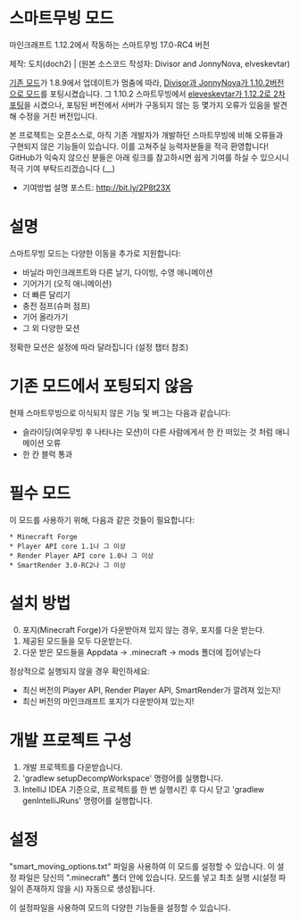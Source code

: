 
스마트무빙 모드
================

마인크래프트 1.12.2에서 작동하는 스마트무빙 17.0-RC4 버전

제작: 도치(doch2) | (원본 소스코드 작성자: Divisor and JonnyNova, elveskevtar)

[기존 모드](https://www.curseforge.com/minecraft/mc-mods/smart-moving)가 1.8.9에서 업데이트가 멈춤에 따라, [Divisor과 JonnyNova가 1.10.2버전으로 모드](https://github.com/JonnyNova/SmartMoving)를 포팅시켰습니다. 그 1.10.2 스마트무빙에서 [eleveskevtar가 1.12.2로 2차 포팅](https://github.com/elveskevtar/SmartMoving)을 시켰으나, 포팅된 버전에서 서버가 구동되지 않는 등 몇가지 오류가 있음을 발견해 수정을 거친 버전입니다.

본 프로젝트는 오픈소스로, 아직 기존 개발자가 개발하던 스마트무빙에 비해 오류들과 구현되지 않은 기능들이 있습니다. 이를 고쳐주실 능력자분들을 적극 환영합니다!
GitHub가 익숙지 않으신 분들은 아래 링크를 참고하시면 쉽게 기여를 하실 수 있으시니 적극 기여 부탁드리겠습니다 (__)
 - 기여방법 설명 포스트: http://bit.ly/2P8t23X



설명
===========

스마트무빙 모드는 다양한 이동을 추가로 지원합니다:

* 바닐라 마인크래프트와 다른 날기, 다이빙, 수영 애니메이션
* 기어가기 (오직 애니메이션)
* 더 빠른 달리기
* 충전 점프(슈퍼 점프)
* 기어 올라가기
* 그 외 다양한 모션

정확한 모션은 설정에 따라 달라집니다 (설정 챕터 참조)



기존 모드에서 포팅되지 않음
===========

현재 스마트무빙으로 이식되지 않은 기능 및 버그는 다음과 같습니다:

* 슬라이딩(여우무빙 후 나타나는 모션)이 다른 사람에게서 한 칸 떠있는 것 처럼 애니메이션 오류
* 한 칸 블럭 통과



필수 모드
=============

이 모드를 사용하기 위해, 다음과 같은 것들이 필요합니다:

    * Minecraft Forge
    * Player API core 1.1나 그 이상
    * Render Player API core 1.0나 그 이상
    * SmartRender 3.0-RC2나 그 이상



설치 방법
============

0. 포지(Minecraft Forge)가 다운받아져 있지 않는 경우, 포지를 다운 받는다.
1. 제공된 모드들을 모두 다운받는다.
2. 다운 받은 모드들을 Appdata -> .minecraft -> mods 폴더에 집어넣는다

정상적으로 실행되지 않을 경우 확인하세요:
* 최신 버전의 Player API, Render Player API, SmartRender가 깔려져 있는지!
* 최신 버전의 마인크래프트 포지가 다운받아져 있는지!



개발 프로젝트 구성
========================

1. 개발 프로젝트를 다운받습니다.
2. 'gradlew setupDecompWorkspace' 명령어를 실행합니다.
3. IntelliJ IDEA 기준으로, 프로젝트를 한 번 실행시킨 후 다시 닫고 'gradlew genIntelliJRuns' 명령어를 실행합니다.



설정
=============

"smart_moving_options.txt" 파일을 사용하여 이 모드를 설정할 수 있습니다.
이 설정 파일은 당신의 ".minecraft" 폴더 안에 있습니다.
모드를 넣고 최초 실행 시(설정 파일이 존재하지 않을 시) 자동으로 생성됩니다.

이 설정파일을 사용하여 모드의 다양한 기능들을 설정할 수 있습니다.
